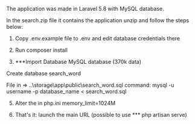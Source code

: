 
The application was made in Laravel 5.8 with MySQL database.

In the search.zip file it contains the application unzip and follow the steps below:

1. Copy .env.example file to .env and edit database credentials there

2. Run composer install

3. ***Import Database MySQL database (370k data)

Create database  search_word  

File in => ..\storage\app\public\search_word.sql
command: mysql -u username -p database_name < search_word.sql

5. Alter the in php.ini
memory_limit=1024M

6. That's it: launch the main URL (possible to use *** php artisan serve)